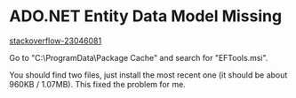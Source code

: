 # ADO.NET Entity Data Model Missing

[stackoverflow-23046081](http://stackoverflow.com/questions/23046081/missing-ado-net-entity-data-model-on-visual-studio-2013)

Go to "C:\ProgramData\Package Cache" and search for "EFTools.msi".

You should find two files, just install the most recent one (it should be about 960KB / 1.07MB). This fixed the problem for me.